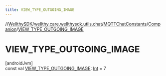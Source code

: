 ```yaml
---
title: VIEW_TYPE_OUTGOING_IMAGE
---
```

//[WellthySDK](../../../../index.html)/[wellthy.care.wellthysdk.utils.chat](../../index.html)/[MQTTChatConstants](../index.html)/[Companion](index.html)/[VIEW_TYPE_OUTGOING_IMAGE](-v-i-e-w_-t-y-p-e_-o-u-t-g-o-i-n-g_-i-m-a-g-e.html)



# VIEW_TYPE_OUTGOING_IMAGE



[androidJvm]\
const val [VIEW_TYPE_OUTGOING_IMAGE](-v-i-e-w_-t-y-p-e_-o-u-t-g-o-i-n-g_-i-m-a-g-e.html): [Int](https://kotlinlang.org/api/latest/jvm/stdlib/kotlin/-int/index.html) = 7




